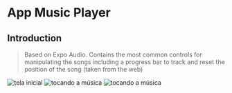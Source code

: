 # App Music Player

## Introduction

> Based on Expo Audio. Contains the most common controls for manipulating the songs including a progress bar to track and reset the position of the song (taken from the web)

<img src="https://firebasestorage.googleapis.com/v0/b/my-images-debc9.appspot.com/o/projetos%2Fapp-mymusicplayer%2Ftela-principal.png?alt=media&token=ab752d3f-c15a-4bf3-a17a-82d06abe5def" alt="tela inicial" />
<img src="https://firebasestorage.googleapis.com/v0/b/my-images-debc9.appspot.com/o/projetos%2Fapp-mymusicplayer%2Fplaying-song.png?alt=media&token=ef1fe392-5adb-48c5-8287-870d65ab064d" alt="tocando a música" />

<img src="https://firebasestorage.googleapis.com/v0/b/my-images-debc9.appspot.com/o/projetos%2Fapp-mymusicplayer%2Fcontrole-de-musica.png?alt=media&token=86017667-f7de-4f75-aa94-87f6fe6a89fa" alt="tocando a música" />

